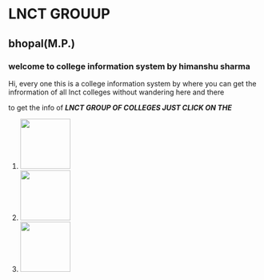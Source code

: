 
<html>
<body>
<h1>
LNCT GROUUP
</h1>
<h2>
bhopal(M.P.)
</h2>
<h3>
welcome to college information system by himanshu sharma
</h3>
<p>
Hi, every one this is a college information system by where you can get the infrormation of all lnct colleges without wandering here and there
</p>
<p>
to get the info of <strong><em>LNCT GROUP OF COLLEGES JUST CLICK ON THE </em></strong>
<p>
<p>
<ol>
<li>
<a href="https://github.com/himanshu65sharma/lnct/blob/master/lnctmain.md">
<img src="http://www.lnctbhopal.in/images/lnct-logo.png" width=100 height=100>
</a>
</li>
<li>
<a href="https://github.com/himanshu65sharma/lnct/blob/master/lncts.md">
<img src="https://scontent.fbho3-1.fna.fbcdn.net/v/t1.0-9/313673_129040640539318_1950078489_n.jpg?_nc_cat=108&_nc_sid=85a577&_nc_ohc=qgcJZTsgxhoAX_1LRQR&_nc_ht=scontent.fbho3-1.fna&oh=c85c7cbfbcbfbaef858b5b858ec63882&oe=5F0E22D4" width=100 height=100>
</a>
</li>
<li>
<a href="https://github.com/himanshu65sharma/lnct/blob/master/lncte.md">
<img src="https://images.static-collegedunia.com/public/college_data/images/logos/1474368621L5.png?tr=w-72,h-80,c-force" width=100 height=100>
</a>
</li>
</body>
</html>
